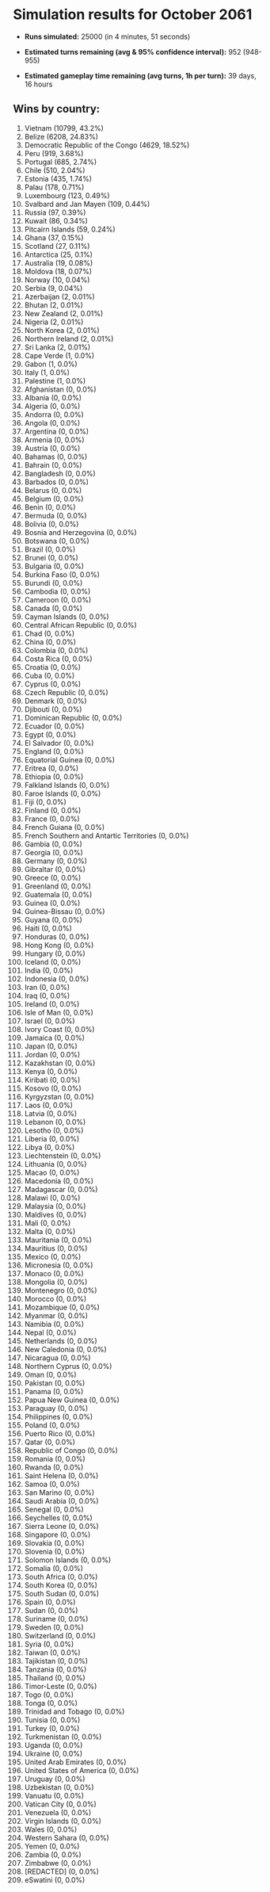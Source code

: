 # Simulation results for October 2061

* **Runs simulated:** 25000 (in 4 minutes, 51 seconds)

* **Estimated turns remaining (avg & 95% confidence interval):** 952 (948-955)

* **Estimated gameplay time remaining (avg turns, 1h per turn):** 39 days, 16 hours

## Wins by country:
1. Vietnam (10799, 43.2%)
2. Belize (6208, 24.83%)
3. Democratic Republic of the Congo (4629, 18.52%)
4. Peru (919, 3.68%)
5. Portugal (685, 2.74%)
6. Chile (510, 2.04%)
7. Estonia (435, 1.74%)
8. Palau (178, 0.71%)
9. Luxembourg (123, 0.49%)
10. Svalbard and Jan Mayen (109, 0.44%)
11. Russia (97, 0.39%)
12. Kuwait (86, 0.34%)
13. Pitcairn Islands (59, 0.24%)
14. Ghana (37, 0.15%)
15. Scotland (27, 0.11%)
16. Antarctica (25, 0.1%)
17. Australia (19, 0.08%)
18. Moldova (18, 0.07%)
19. Norway (10, 0.04%)
20. Serbia (9, 0.04%)
21. Azerbaijan (2, 0.01%)
22. Bhutan (2, 0.01%)
23. New Zealand (2, 0.01%)
24. Nigeria (2, 0.01%)
25. North Korea (2, 0.01%)
26. Northern Ireland (2, 0.01%)
27. Sri Lanka (2, 0.01%)
28. Cape Verde (1, 0.0%)
29. Gabon (1, 0.0%)
30. Italy (1, 0.0%)
31. Palestine (1, 0.0%)
32. Afghanistan (0, 0.0%)
33. Albania (0, 0.0%)
34. Algeria (0, 0.0%)
35. Andorra (0, 0.0%)
36. Angola (0, 0.0%)
37. Argentina (0, 0.0%)
38. Armenia (0, 0.0%)
39. Austria (0, 0.0%)
40. Bahamas (0, 0.0%)
41. Bahrain (0, 0.0%)
42. Bangladesh (0, 0.0%)
43. Barbados (0, 0.0%)
44. Belarus (0, 0.0%)
45. Belgium (0, 0.0%)
46. Benin (0, 0.0%)
47. Bermuda (0, 0.0%)
48. Bolivia (0, 0.0%)
49. Bosnia and Herzegovina (0, 0.0%)
50. Botswana (0, 0.0%)
51. Brazil (0, 0.0%)
52. Brunei (0, 0.0%)
53. Bulgaria (0, 0.0%)
54. Burkina Faso (0, 0.0%)
55. Burundi (0, 0.0%)
56. Cambodia (0, 0.0%)
57. Cameroon (0, 0.0%)
58. Canada (0, 0.0%)
59. Cayman Islands (0, 0.0%)
60. Central African Republic (0, 0.0%)
61. Chad (0, 0.0%)
62. China (0, 0.0%)
63. Colombia (0, 0.0%)
64. Costa Rica (0, 0.0%)
65. Croatia (0, 0.0%)
66. Cuba (0, 0.0%)
67. Cyprus (0, 0.0%)
68. Czech Republic (0, 0.0%)
69. Denmark (0, 0.0%)
70. Djibouti (0, 0.0%)
71. Dominican Republic (0, 0.0%)
72. Ecuador (0, 0.0%)
73. Egypt (0, 0.0%)
74. El Salvador (0, 0.0%)
75. England (0, 0.0%)
76. Equatorial Guinea (0, 0.0%)
77. Eritrea (0, 0.0%)
78. Ethiopia (0, 0.0%)
79. Falkland Islands (0, 0.0%)
80. Faroe Islands (0, 0.0%)
81. Fiji (0, 0.0%)
82. Finland (0, 0.0%)
83. France (0, 0.0%)
84. French Guiana (0, 0.0%)
85. French Southern and Antartic Territories (0, 0.0%)
86. Gambia (0, 0.0%)
87. Georgia (0, 0.0%)
88. Germany (0, 0.0%)
89. Gibraltar (0, 0.0%)
90. Greece (0, 0.0%)
91. Greenland (0, 0.0%)
92. Guatemala (0, 0.0%)
93. Guinea (0, 0.0%)
94. Guinea-Bissau (0, 0.0%)
95. Guyana (0, 0.0%)
96. Haiti (0, 0.0%)
97. Honduras (0, 0.0%)
98. Hong Kong (0, 0.0%)
99. Hungary (0, 0.0%)
100. Iceland (0, 0.0%)
101. India (0, 0.0%)
102. Indonesia (0, 0.0%)
103. Iran (0, 0.0%)
104. Iraq (0, 0.0%)
105. Ireland (0, 0.0%)
106. Isle of Man (0, 0.0%)
107. Israel (0, 0.0%)
108. Ivory Coast (0, 0.0%)
109. Jamaica (0, 0.0%)
110. Japan (0, 0.0%)
111. Jordan (0, 0.0%)
112. Kazakhstan (0, 0.0%)
113. Kenya (0, 0.0%)
114. Kiribati (0, 0.0%)
115. Kosovo (0, 0.0%)
116. Kyrgyzstan (0, 0.0%)
117. Laos (0, 0.0%)
118. Latvia (0, 0.0%)
119. Lebanon (0, 0.0%)
120. Lesotho (0, 0.0%)
121. Liberia (0, 0.0%)
122. Libya (0, 0.0%)
123. Liechtenstein (0, 0.0%)
124. Lithuania (0, 0.0%)
125. Macao (0, 0.0%)
126. Macedonia (0, 0.0%)
127. Madagascar (0, 0.0%)
128. Malawi (0, 0.0%)
129. Malaysia (0, 0.0%)
130. Maldives (0, 0.0%)
131. Mali (0, 0.0%)
132. Malta (0, 0.0%)
133. Mauritania (0, 0.0%)
134. Mauritius (0, 0.0%)
135. Mexico (0, 0.0%)
136. Micronesia (0, 0.0%)
137. Monaco (0, 0.0%)
138. Mongolia (0, 0.0%)
139. Montenegro (0, 0.0%)
140. Morocco (0, 0.0%)
141. Mozambique (0, 0.0%)
142. Myanmar (0, 0.0%)
143. Namibia (0, 0.0%)
144. Nepal (0, 0.0%)
145. Netherlands (0, 0.0%)
146. New Caledonia (0, 0.0%)
147. Nicaragua (0, 0.0%)
148. Northern Cyprus (0, 0.0%)
149. Oman (0, 0.0%)
150. Pakistan (0, 0.0%)
151. Panama (0, 0.0%)
152. Papua New Guinea (0, 0.0%)
153. Paraguay (0, 0.0%)
154. Philippines (0, 0.0%)
155. Poland (0, 0.0%)
156. Puerto Rico (0, 0.0%)
157. Qatar (0, 0.0%)
158. Republic of Congo (0, 0.0%)
159. Romania (0, 0.0%)
160. Rwanda (0, 0.0%)
161. Saint Helena (0, 0.0%)
162. Samoa (0, 0.0%)
163. San Marino (0, 0.0%)
164. Saudi Arabia (0, 0.0%)
165. Senegal (0, 0.0%)
166. Seychelles (0, 0.0%)
167. Sierra Leone (0, 0.0%)
168. Singapore (0, 0.0%)
169. Slovakia (0, 0.0%)
170. Slovenia (0, 0.0%)
171. Solomon Islands (0, 0.0%)
172. Somalia (0, 0.0%)
173. South Africa (0, 0.0%)
174. South Korea (0, 0.0%)
175. South Sudan (0, 0.0%)
176. Spain (0, 0.0%)
177. Sudan (0, 0.0%)
178. Suriname (0, 0.0%)
179. Sweden (0, 0.0%)
180. Switzerland (0, 0.0%)
181. Syria (0, 0.0%)
182. Taiwan (0, 0.0%)
183. Tajikistan (0, 0.0%)
184. Tanzania (0, 0.0%)
185. Thailand (0, 0.0%)
186. Timor-Leste (0, 0.0%)
187. Togo (0, 0.0%)
188. Tonga (0, 0.0%)
189. Trinidad and Tobago (0, 0.0%)
190. Tunisia (0, 0.0%)
191. Turkey (0, 0.0%)
192. Turkmenistan (0, 0.0%)
193. Uganda (0, 0.0%)
194. Ukraine (0, 0.0%)
195. United Arab Emirates (0, 0.0%)
196. United States of America (0, 0.0%)
197. Uruguay (0, 0.0%)
198. Uzbekistan (0, 0.0%)
199. Vanuatu (0, 0.0%)
200. Vatican City (0, 0.0%)
201. Venezuela (0, 0.0%)
202. Virgin Islands (0, 0.0%)
203. Wales (0, 0.0%)
204. Western Sahara (0, 0.0%)
205. Yemen (0, 0.0%)
206. Zambia (0, 0.0%)
207. Zimbabwe (0, 0.0%)
208. [REDACTED] (0, 0.0%)
209. eSwatini (0, 0.0%)
